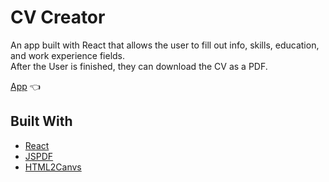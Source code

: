 # CV Creator

An app built with React that allows the user to fill out info, skills, education, and work experience fields. <br>
After the User is finished, they can download the CV as a PDF.

[App](https://brandony16.github.io/cv-application/) :point_left:

## Built With

- [React](https://reactjs.org/)
- [JSPDF](https://parall.ax/products/jspdf)
- [HTML2Canvs](https://html2canvas.hertzen.com/)
